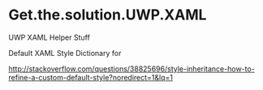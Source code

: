 # Get.the.solution.UWP.XAML
UWP XAML Helper Stuff


Default XAML Style Dictionary for

http://stackoverflow.com/questions/38825696/style-inheritance-how-to-refine-a-custom-default-style?noredirect=1&lq=1 
